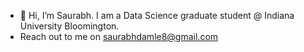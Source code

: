 - 👋 Hi, I’m Saurabh. I am a Data Science graduate student @ Indiana University Bloomington.
- Reach out to me on saurabhdamle8@gmail.com
<!---
saurabhdamle11/saurabhdamle11 is a ✨ special ✨ repository because its `README.md` (this file) appears on your GitHub profile.
You can click the Preview link to take a look at your changes.
--->
